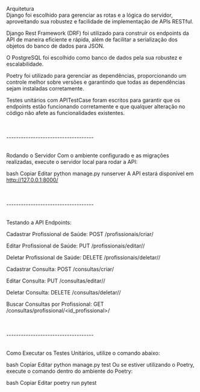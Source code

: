 Arquitetura 
<br>
Django foi escolhido para gerenciar as rotas e a lógica do servidor, aproveitando sua robustez e facilidade de implementação de APIs RESTful.

Django Rest Framework (DRF) foi utilizado para construir os endpoints da API de maneira eficiente e rápida, além de facilitar a serialização dos objetos do banco de dados para JSON.

O PostgreSQL foi escolhido como banco de dados pela sua robustez e escalabilidade.

Poetry foi utilizado para gerenciar as dependências, proporcionando um controle melhor sobre versões e garantindo que todas as dependências sejam instaladas corretamente.

Testes unitários com APITestCase foram escritos para garantir que os endpoints estão funcionando corretamente e que qualquer alteração no código não afete as funcionalidades existentes.


<br>
<br>
------------------------------------
<br>
<br>


Rodando o Servidor
Com o ambiente configurado e as migrações realizadas, execute o servidor local para rodar a API:

bash
Copiar
Editar
python manage.py runserver
A API estará disponível em http://127.0.0.1:8000/


<br>
<br>
------------------------------------
<br>
<br>


Testando a API
Endpoints:

Cadastrar Profissional de Saúde: POST /profissionais/criar/

Editar Profissional de Saúde: PUT /profissionais/editar/<id>/

Deletar Profissional de Saúde: DELETE /profissionais/deletar/<id>/

Cadastrar Consulta: POST /consultas/criar/

Editar Consulta: PUT /consultas/editar/<id>/

Deletar Consulta: DELETE /consultas/deletar/<id>/

Buscar Consultas por Profissional: GET /consultas/profissional/<id_profissional>/



<br>
<br>
------------------------------------
<br>
<br>



Como Executar os Testes Unitários, utilize o comando abaixo:

bash
Copiar
Editar
python manage.py test
Ou se estiver utilizando o Poetry, execute o comando dentro do ambiente do Poetry:

bash
Copiar
Editar
poetry run pytest
